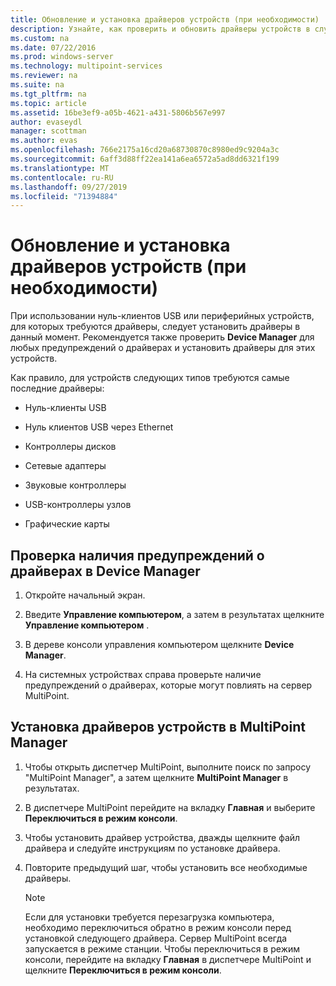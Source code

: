 ```yaml
---
title: Обновление и установка драйверов устройств (при необходимости)
description: Узнайте, как проверить и обновить драйверы устройств в службах MultiPoint.
ms.custom: na
ms.date: 07/22/2016
ms.prod: windows-server
ms.technology: multipoint-services
ms.reviewer: na
ms.suite: na
ms.tgt_pltfrm: na
ms.topic: article
ms.assetid: 16be3ef9-a05b-4621-a431-5806b567e997
author: evaseydl
manager: scottman
ms.author: evas
ms.openlocfilehash: 766e2175a16cd20a68730870c8980ed9c9204a3c
ms.sourcegitcommit: 6aff3d88ff22ea141a6ea6572a5ad8dd6321f199
ms.translationtype: MT
ms.contentlocale: ru-RU
ms.lasthandoff: 09/27/2019
ms.locfileid: "71394884"
---
```

# <a name="update-and-install-device-drivers-if-needed"></a>Обновление и установка драйверов устройств (при необходимости)
При использовании нуль-клиентов USB или периферийных устройств, для которых требуются драйверы, следует установить драйверы в данный момент. Рекомендуется также проверить **Device Manager** для любых предупреждений о драйверах и установить драйверы для этих устройств.  
  
Как правило, для устройств следующих типов требуются самые последние драйверы:  
  
-   Нуль-клиенты USB  
  
-   Нуль клиентов USB через Ethernet  
  
-   Контроллеры дисков  
  
-   Сетевые адаптеры  
  
-   Звуковые контроллеры  
  
-   USB-контроллеры узлов

-   Графические карты


## <a name="to-check-for-driver-alerts-in-device-manager"></a>Проверка наличия предупреждений о драйверах в Device Manager  
  
1.  Откройте начальный экран.  
  
2.  Введите **Управление компьютером**, а затем в результатах щелкните **Управление компьютером** .  
  
3.  В дереве консоли управления компьютером щелкните **Device Manager**.  
  
4.  На системных устройствах справа проверьте наличие предупреждений о драйверах, которые могут повлиять на сервер MultiPoint.  
  
## <a name="to-install-device-drivers-in-multipoint-manager"></a>Установка драйверов устройств в MultiPoint Manager  
  
1.  Чтобы открыть диспетчер MultiPoint, выполните поиск по запросу "MultiPoint Manager", а затем щелкните **MultiPoint Manager** в результатах.  
  
2.  В диспетчере MultiPoint перейдите на вкладку **Главная** и выберите **Переключиться в режим консоли**.  
  
3.  Чтобы установить драйвер устройства, дважды щелкните файл драйвера и следуйте инструкциям по установке драйвера.  
  
4.  Повторите предыдущий шаг, чтобы установить все необходимые драйверы.  
  
    > [!NOTE]  
    > Если для установки требуется перезагрузка компьютера, необходимо переключиться обратно в режим консоли перед установкой следующего драйвера. Сервер MultiPoint всегда запускается в режиме станции. Чтобы переключиться в режим консоли, перейдите на вкладку **Главная** в диспетчере MultiPoint и щелкните **Переключиться в режим консоли**.